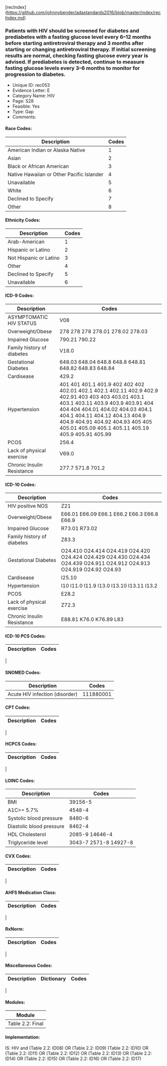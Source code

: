 [recIndex] (https://github.com/johnnybender/adastandards2016/blob/master/index/recIndex.md)

### **Patients with HIV should be screened for diabetes and prediabetes with a fasting glucose level every 6–12 months before starting antiretroviral therapy and 3 months after starting or changing antiretroviral therapy. If initial screening results are normal, checking fasting glucose every year is advised. If prediabetes is detected, continue to measure fasting glucose levels every 3–6 months to monitor for progression to diabetes.**
* Unique ID: rec053
* Evidence Letter: E
* Category Name: HIV
* Page: S28
* Feasible: Yes
* Type: Gap
* Comments: 

#### Race Codes:

Description | Codes
----------- | -----
American Indian or Alaska Native | 1					
Asian | 2					
Black or African American	| 3					
Native Hawaiian or Other Pacific Islander | 4
Unavailable	| 5
White	| 6
Declined to Specify	| 7					
Other	| 8					

#### Ethnicity Codes:

Description | Codes
----------- | -----
Arab-American	| 1
Hispanic or Latino | 2
Not Hispanic or Latino	| 3
Other	| 4
Declined to Specify	| 5
Unavailable	| 6

#### ICD-9 Codes:

Description | Codes
----------- | -----
ASYMPTOMATIC HIV STATUS	| V08
Overweight/Obese | 278	278	278	278.01	278.02	278.03
Impaired Glucose | 790.21 790.22
Family history of diabetes | V18.0
Gestational Diabetes | 648.03	648.04	648.8	648.8	648.81	648.82	648.83	648.84
Cardisease | 429.2
Hypertension | 401	401	401.1	401.9	402	402	402	402.01	402.1	402.1	402.11	402.9	402.9	402.91	403	403	403	403.01	403.1	403.1	403.11	403.9	403.9	403.91	404	404	404	404.01	404.02	404.03	404.1	404.1	404.11	404.12	404.13	404.9	404.9	404.91	404.92	404.93	405	405	405.01	405.09	405.1	405.11	405.19	405.9	405.91	405.99
PCOS | 256.4
Lack of physical exercise | V69.0
Chronic Insulin Resistance | 277.7 571.8 701.2

#### ICD-10 Codes:

Description | Codes
----------- | -----
HIV positive NOS	| Z21
Overweight/Obese | E66.01	E66.09	E66.1	E66.2	E66.3	E66.8	E66.9
Impaired Glucose | 	R73.01 R73.02
Family history of diabetes | Z83.3
Gestational Diabetes | O24.410	O24.414	O24.419	O24.420	O24.424	O24.429	O24.430	O24.434	O24.439	O24.911	O24.912	O24.913	O24.919	O24.92	O24.93
Cardisease | I25.10
Hypertension | I10	I11.0	I11.9	I13.0	I13.10	I13.11	I13.2
PCOS | E28.2
Lack of physical exercise	| Z72.3
Chronic Insulin Resistance | E88.81	K76.0	K76.89	L83

#### ICD-10 PCS Codes:

Description | Codes
----------- | -----
|

#### SNOMED Codes:

Description | Codes
----------- | -----
Acute HIV infection (disorder)	| 111880001

#### CPT Codes:

Description | Codes
----------- | -----
| 

#### HCPCS Codes:

Description | Codes
----------- | -----
|

#### LOINC Codes:

Description | Codes
----------- | -----
BMI | 39156-5
A1C>= 5.7% | 4548-4
Systolic blood pressure	| 8480-6	
Diastolic blood pressure | 8462-4
HDL Cholesterol | 2085-9	14646-4
Triglyceride level | 3043-7 2571-8 14927-8	

#### CVX Codes:

Description | Codes
----------- | -----
|

#### AHFS Medication Class:

Description | Codes
----------- | -----
|

#### RxNorm:

Description | Codes
----------- | -----
|

#### Miscellaneous Codes:

Description | Dictionary | Codes
----------- | ---------- | -----
|

#### Modules:

Module |
------ |
Table 2.2: Final |

#### Implementation:
IS: HIV and (Table 2.2: ID08) OR (Table 2.2: ID09) (Table 2.2: ID10) OR (Table 2.2: ID11) OR (Table 2.2: ID12) OR (Table 2.2: ID13) OR (Table 2.2: ID14) OR (Table 2.2: ID15) OR (Table 2.2: ID16) OR (Table 2.2: ID17)

